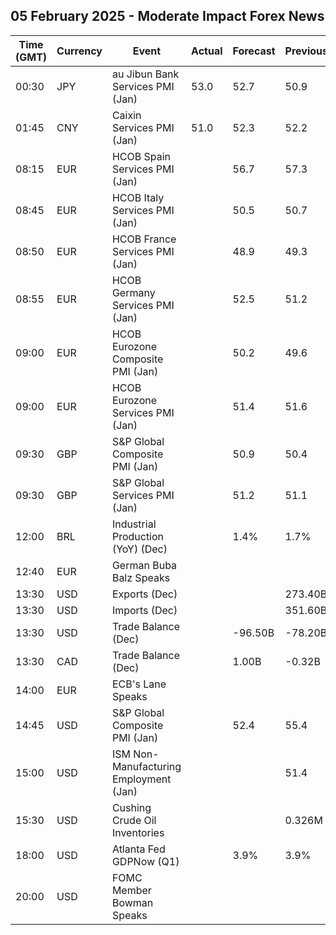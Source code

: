 ## 05 February 2025 - Moderate Impact Forex News

| Time (GMT) | Currency | Event | Actual | Forecast | Previous |
|------|----------|-------|--------|----------|----------|
| 00:30 | JPY | au Jibun Bank Services PMI (Jan) | 53.0 | 52.7 | 50.9 |
| 01:45 | CNY | Caixin Services PMI (Jan) | 51.0 | 52.3 | 52.2 |
| 08:15 | EUR | HCOB Spain Services PMI (Jan) |  | 56.7 | 57.3 |
| 08:45 | EUR | HCOB Italy Services PMI (Jan) |  | 50.5 | 50.7 |
| 08:50 | EUR | HCOB France Services PMI (Jan) |  | 48.9 | 49.3 |
| 08:55 | EUR | HCOB Germany Services PMI (Jan) |  | 52.5 | 51.2 |
| 09:00 | EUR | HCOB Eurozone Composite PMI (Jan) |  | 50.2 | 49.6 |
| 09:00 | EUR | HCOB Eurozone Services PMI (Jan) |  | 51.4 | 51.6 |
| 09:30 | GBP | S&P Global Composite PMI (Jan) |  | 50.9 | 50.4 |
| 09:30 | GBP | S&P Global Services PMI (Jan) |  | 51.2 | 51.1 |
| 12:00 | BRL | Industrial Production (YoY) (Dec) |  | 1.4% | 1.7% |
| 12:40 | EUR | German Buba Balz Speaks |  |  |  |
| 13:30 | USD | Exports (Dec) |  |  | 273.40B |
| 13:30 | USD | Imports (Dec) |  |  | 351.60B |
| 13:30 | USD | Trade Balance (Dec) |  | -96.50B | -78.20B |
| 13:30 | CAD | Trade Balance (Dec) |  | 1.00B | -0.32B |
| 14:00 | EUR | ECB's Lane Speaks |  |  |  |
| 14:45 | USD | S&P Global Composite PMI (Jan) |  | 52.4 | 55.4 |
| 15:00 | USD | ISM Non-Manufacturing Employment (Jan) |  |  | 51.4 |
| 15:30 | USD | Cushing Crude Oil Inventories |  |  | 0.326M |
| 18:00 | USD | Atlanta Fed GDPNow (Q1) |  | 3.9% | 3.9% |
| 20:00 | USD | FOMC Member Bowman Speaks |  |  |  |
